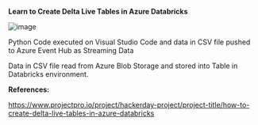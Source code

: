 **Learn to Create Delta Live Tables in Azure Databricks**

![image](https://github.com/fatihsomer/Azure/assets/40704702/2cd91edb-0154-47f8-a225-1dd20b46acfb)



Python Code executed on Visual Studio Code and data in CSV file pushed to Azure Event Hub as Streaming Data

Data in CSV file read from Azure Blob Storage and stored into Table in Databricks environment.



**References:**


https://www.projectpro.io/project/hackerday-project/project-title/how-to-create-delta-live-tables-in-azure-databricks
